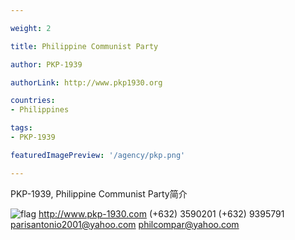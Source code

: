 ```yaml
---

weight: 2

title: Philippine Communist Party

author: PKP-1939

authorLink: http://www.pkp1930.org 

countries: 
- Philippines

tags: 
- PKP-1939

featuredImagePreview: '/agency/pkp.png'

---
```


PKP-1939, Philippine Communist Party简介 

<!--more-->

![flag](/agency/pkp.png)	http://www.pkp-1930.com (+632) 3590201 (+632) 9395791 parisantonio2001@yahoo.com philcompar@yahoo.com